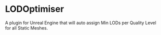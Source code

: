 # LODOptimiser
A plugin for Unreal Engine that will auto assign Min LODs per Quality Level for all Static Meshes. 
